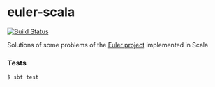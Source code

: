 euler-scala
============

[![Build Status](https://travis-ci.org/romibuzi/euler-scala.svg?branch=master)](https://travis-ci.org/romibuzi/euler-scala)

Solutions of some problems of the [Euler project](https://projecteuler.net/archives) implemented in Scala

### Tests

```
$ sbt test
```
